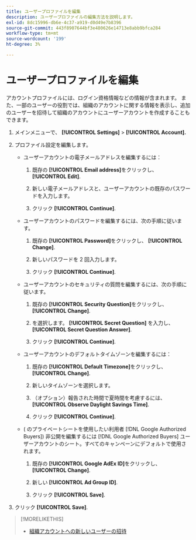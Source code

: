 ```yaml
---
title: ユーザープロファイルを編集
description: ユーザープロファイルの編集方法を説明します。
exl-id: 8dc15996-db6e-4c37-a919-d0d49e7b8396
source-git-commit: 443f8907644bf3e480626e14713e8abb9bfca284
workflow-type: tm+mt
source-wordcount: '199'
ht-degree: 3%

---
```


# ユーザープロファイルを編集

アカウントプロファイルには、ログイン資格情報などの情報が含まれます。 また、一部のユーザーの役割では、組織のアカウントに関する情報を表示し、追加のユーザーを招待して組織のアカウントにユーザーアカウントを作成することもできます。

1. メインメニューで、 **[!UICONTROL Settings]** > **[!UICONTROL Account].**

1. プロファイル設定を編集します。

   * ユーザーアカウントの電子メールアドレスを編集するには：

      1. 既存の **[!UICONTROL Email address]**&#x200B;をクリックし、 **[!UICONTROL Edit]**.

      1. 新しい電子メールアドレスと、ユーザーアカウントの既存のパスワードを入力します。

      1. クリック **[!UICONTROL Continue]**.
   * ユーザーアカウントのパスワードを編集するには、次の手順に従います。

      1. 既存の **[!UICONTROL Password]**&#x200B;をクリックし、 **[!UICONTROL Change]**.

      1. 新しいパスワードを 2 回入力します。

      1. クリック **[!UICONTROL Continue]**.
   * ユーザーアカウントのセキュリティの質問を編集するには、次の手順に従います。

      1. 既存の **[!UICONTROL Security Question]**&#x200B;をクリックし、 **[!UICONTROL Change]**.

      1. を選択します。 **[!UICONTROL Secret Question]** を入力し、 **[!UICONTROL Secret Question Answer]**.

      1. クリック **[!UICONTROL Continue]**.
   * ユーザーアカウントのデフォルトタイムゾーンを編集するには：

      1. 既存の **[!UICONTROL Default Timezone]**&#x200B;をクリックし、 **[!UICONTROL Change]**.

      1. 新しいタイムゾーンを選択します。

      1. （オプション）報告された時間で夏時間を考慮するには、 **[!UICONTROL Observe Daylight Savings Time]**.

      1. クリック **[!UICONTROL Continue]**.
   * ( のプライベートシートを使用したい利用者 [!DNL Google Authorized Buyers]) 非公開を編集するには [!DNL Google Authorized Buyers] ユーザーアカウントのシート。すべてのキャンペーンにデフォルトで使用されます。

      1. 既存の **[!UICONTROL Google AdEx ID]**&#x200B;をクリックし、 **[!UICONTROL Change]**.

      1. 新しい **[!UICONTROL Ad Group ID]**.

      1. クリック **[!UICONTROL Save]**.





1. クリック **[!UICONTROL Save]**.

>[!MORELIKETHIS]
>
>* [組織アカウントへの新しいユーザーの招待](user-invite.md)


<!-- >* [User Profile and Organization Account Settings](user-and-account-settings.md) -->
